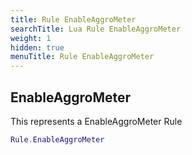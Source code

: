 ```yaml
---
title: Rule EnableAggroMeter
searchTitle: Lua Rule EnableAggroMeter
weight: 1
hidden: true
menuTitle: Rule EnableAggroMeter
---
```

## EnableAggroMeter

This represents a EnableAggroMeter Rule
```lua
Rule.EnableAggroMeter
```